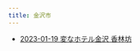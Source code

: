 ```yaml
---
title: 金沢市
---
```



- [2023-01-19 変なホテル金沢 香林坊](./../../../../../d/2023/01/19/変なホテル金沢_香林坊.md)




